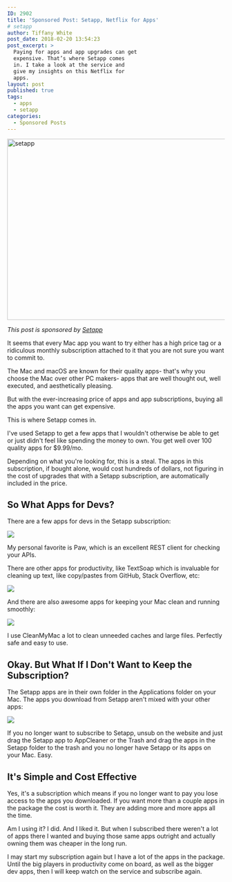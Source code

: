```yaml
---
ID: 2902
title: 'Sponsored Post: Setapp, Netflix for Apps'
# setapp
author: Tiffany White
post_date: 2018-02-20 13:54:23
post_excerpt: >
  Paying for apps and app upgrades can get
  expensive. That’s where Setapp comes
  in. I take a look at the service and
  give my insights on this Netflix for
  apps.
layout: post
published: true
tags:
  - apps
  - setapp
categories:
  - Sponsored Posts
---
```

<img src="https://res.cloudinary.com/twhiteblog/image/upload/v1527285392/SetappLogoLightBG_vkc9jw.png" width="1015" height="420" alt="setapp" />

*This post is sponsored by [Setapp](https://setapp.com/)*

It seems that every Mac app you want to try either has a high price tag or a ridiculous monthly subscription attached to it that you are not sure you want to commit to.

The Mac and macOS are known for their quality apps- that's why you choose the Mac over other PC makers- apps that are well thought out, well executed, and aesthetically pleasing.

But with the ever-increasing price of apps and app subscriptions, buying all the apps you want can get expensive.

This is where Setapp comes in.

I've used Setapp to get a few apps that I wouldn't otherwise be able to get or just didn't feel like spending the money to own. You get well over 100 quality apps for $9.99/mo.

Depending on what you're looking for, this is a steal. The apps in this subscription, if bought alone, would cost hundreds of dollars, not figuring in the cost of upgrades that with a Setapp subscription, are automatically included in the price.

## So What Apps for Devs?

There are  a few apps for devs in the Setapp subscription:

<img src="https://res.cloudinary.com/twhiteblog/image/upload/c_scale,w_1779/v1528074542/Screenshot-2018-02-20_02-04-31_AM_ooro0r.png" /> 

My personal favorite is Paw, which is an excellent REST client for checking your APIs.

There are other apps for productivity, like TextSoap which is invaluable for cleaning up text, like copy/pastes from GitHub, Stack Overflow, etc: 

 <img src="https://res.cloudinary.com/twhiteblog/image/upload/c_scale,w_1704/v1528074544/Screenshot-2018-02-20_02-05-29_AM_u4q7yo.png" />

And there are also awesome apps for keeping your Mac clean and running smoothly:

<img src="https://res.cloudinary.com/twhiteblog/image/upload/c_scale,w_1789/v1528074539/Screenshot-2018-02-20_02-05-48_AM_rhgxjd.png" />

I use CleanMyMac a lot to clean unneeded caches and large files. Perfectly safe and easy to use.

## Okay. But What If I Don't Want to Keep the Subscription?

The Setapp apps are in their own folder in the Applications folder on your Mac. The apps you download from Setapp aren't mixed with your other apps:

<img src="https://res.cloudinary.com/twhiteblog/image/upload/c_scale,w_1687/v1528074544/Screenshot-2018-02-20_02-11-12_AM_z7bvcr.png" />

If you no longer want to subscribe to Setapp, unsub on the website and just drag the Setapp app to AppCleaner or the Trash and drag the apps in the Setapp folder to the trash and you no longer have Setapp or its apps on your Mac. Easy.

## It's Simple and Cost Effective

Yes, it's a subscription which means if you no longer want to pay you lose access to the apps you downloaded. If you want more than a couple apps in the package the cost is worth it. They are adding more and more apps all the time.

Am I using it? I did. And I liked it. But when I subscribed there weren't a lot of apps there I wanted and buying those same apps outright and actually owning them was cheaper in the long run.

I may start my subscription again but I have a lot of the apps in the package. Until the big players in productivity come on board, as well as the bigger dev apps, then I will keep watch on the service and subscribe again.
